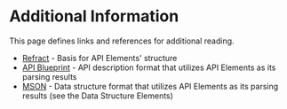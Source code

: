 # Additional Information

This page defines links and references for additional reading.

- [Refract](https://github.com/refractproject/refract-spec) - Basis for API Elements' structure
- [API Blueprint](https://apiblueprint.org/) - API description format that utilizes API Elements as its parsing results
- [MSON](https://github.com/apiaryio/mson) - Data structure format that utilizes API Elements as its parsing results (see the Data Structure Elements)
